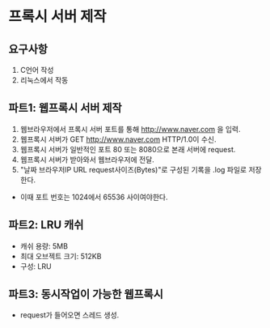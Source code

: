 # 프록시 서버 제작
## 요구사항
1. C언어 작성
2. 리눅스에서 작동

## 파트1: 웹프록시 서버 제작
1. 웹브라우저에서 프록시 서버 포트를 통해 http://www.naver.com 을 입력.
2. 웹프록시 서버가 GET http://www.naver.com HTTP/1.0이 수신.
3. 웹프록시 서버가 일반적인 포트 80 또는 8080으로 본래 서버에 request.
4. 웹프록시 서버가 받아와서 웹브라우저에 전달.
5. "날짜 브라우저IP URL request사이즈(Bytes)"로 구성된 기록을 .log 파일로 저장한다. 

- 이때 포트 번호는 1024에서 65536 사이여야한다.

## 파트2: LRU 캐쉬
* 캐쉬 용량: 5MB
* 최대 오브젝트 크기: 512KB
* 구성: LRU

## 파트3: 동시작업이 가능한 웹프록시
* request가 들어오면 스레드 생성.